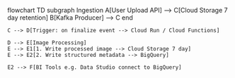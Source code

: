 flowchart TD
    subgraph Ingestion
        A[User Upload API] --> C[Cloud Storage 7 day retention]
        B[Kafka Producer] --> C
    end

    C --> D[Trigger: on finalize event --> Cloud Run / Cloud Functions]

    D --> E[Image Processing]
    E --> E1[1. Write processed image --> Cloud Storage 7 day]
    E --> E2[2. Write structured metadata --> BigQuery]

    E2 --> F[BI Tools e.g. Data Studio connect to BigQuery]
